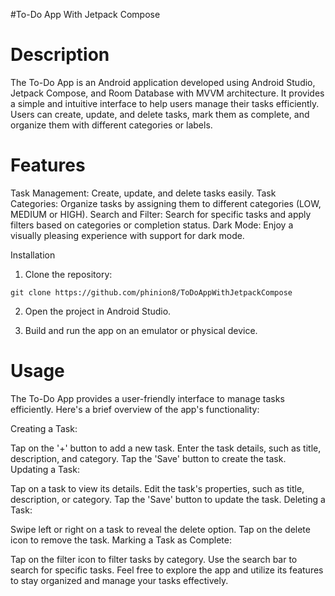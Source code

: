 #To-Do App With Jetpack Compose

# Description
The To-Do App is an Android application developed using Android Studio, Jetpack Compose, and Room Database with MVVM architecture. It provides a simple and intuitive interface to help users manage their tasks efficiently. Users can create, update, and delete tasks, mark them as complete, and organize them with different categories or labels.

# Features
Task Management: Create, update, and delete tasks easily.
Task Categories: Organize tasks by assigning them to different categories (LOW, MEDIUM or HIGH).
Search and Filter: Search for specific tasks and apply filters based on categories or completion status.
Dark Mode: Enjoy a visually pleasing experience with support for dark mode.

Installation
1. Clone the repository:
```
git clone https://github.com/phinion8/ToDoAppWithJetpackCompose
```
2. Open the project in Android Studio.

3. Build and run the app on an emulator or physical device.

# Usage
The To-Do App provides a user-friendly interface to manage tasks efficiently. Here's a brief overview of the app's functionality:

Creating a Task:

Tap on the '+' button to add a new task.
Enter the task details, such as title, description, and category.
Tap the 'Save' button to create the task.
Updating a Task:

Tap on a task to view its details.
Edit the task's properties, such as title, description, or category.
Tap the 'Save' button to update the task.
Deleting a Task:

Swipe left or right on a task to reveal the delete option.
Tap on the delete icon to remove the task.
Marking a Task as Complete:

Tap on the filter icon to filter tasks by category.
Use the search bar to search for specific tasks.
Feel free to explore the app and utilize its features to stay organized and manage your tasks effectively.


